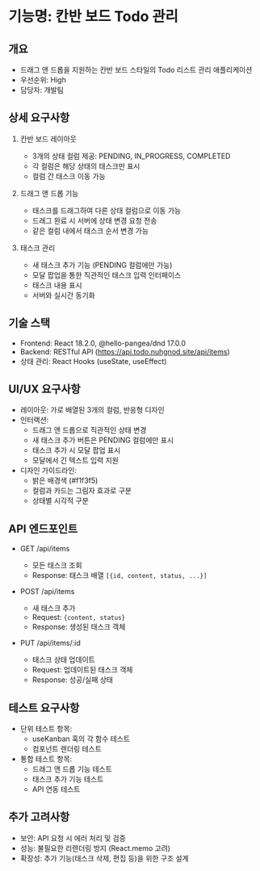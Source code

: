 # 기능명: 칸반 보드 Todo 관리

## 개요
- 드래그 앤 드롭을 지원하는 칸반 보드 스타일의 Todo 리스트 관리 애플리케이션
- 우선순위: High
- 담당자: 개발팀

## 상세 요구사항
1. 칸반 보드 레이아웃
   - 3개의 상태 컬럼 제공: PENDING, IN_PROGRESS, COMPLETED
   - 각 컬럼은 해당 상태의 태스크만 표시
   - 컬럼 간 태스크 이동 가능

2. 드래그 앤 드롭 기능
   - 태스크를 드래그하여 다른 상태 컬럼으로 이동 가능
   - 드래그 완료 시 서버에 상태 변경 요청 전송
   - 같은 컬럼 내에서 태스크 순서 변경 가능

3. 태스크 관리
   - 새 태스크 추가 기능 (PENDING 컬럼에만 가능)
   - 모달 팝업을 통한 직관적인 태스크 입력 인터페이스
   - 태스크 내용 표시
   - 서버와 실시간 동기화

## 기술 스택
- Frontend: React 18.2.0, @hello-pangea/dnd 17.0.0
- Backend: RESTful API (https://api.todo.nuhgnod.site/api/items)
- 상태 관리: React Hooks (useState, useEffect)

## UI/UX 요구사항
- 레이아웃: 가로 배열된 3개의 컬럼, 반응형 디자인
- 인터랙션:
  - 드래그 앤 드롭으로 직관적인 상태 변경
  - 새 태스크 추가 버튼은 PENDING 컬럼에만 표시
  - 태스크 추가 시 모달 팝업 표시
  - 모달에서 긴 텍스트 입력 지원
- 디자인 가이드라인:
  - 밝은 배경색 (#f1f3f5)
  - 컬럼과 카드는 그림자 효과로 구분
  - 상태별 시각적 구분

## API 엔드포인트
- GET /api/items
  - 모든 태스크 조회
  - Response: 태스크 배열 `[{id, content, status, ...}]`

- POST /api/items
  - 새 태스크 추가
  - Request: `{content, status}`
  - Response: 생성된 태스크 객체

- PUT /api/items/:id
  - 태스크 상태 업데이트
  - Request: 업데이트된 태스크 객체
  - Response: 성공/실패 상태

## 테스트 요구사항
- 단위 테스트 항목:
  - useKanban 훅의 각 함수 테스트
  - 컴포넌트 렌더링 테스트
- 통합 테스트 항목:
  - 드래그 앤 드롭 기능 테스트
  - 태스크 추가 기능 테스트
  - API 연동 테스트

## 추가 고려사항
- 보안: API 요청 시 에러 처리 및 검증
- 성능: 불필요한 리렌더링 방지 (React.memo 고려)
- 확장성: 추가 기능(태스크 삭제, 편집 등)을 위한 구조 설계
